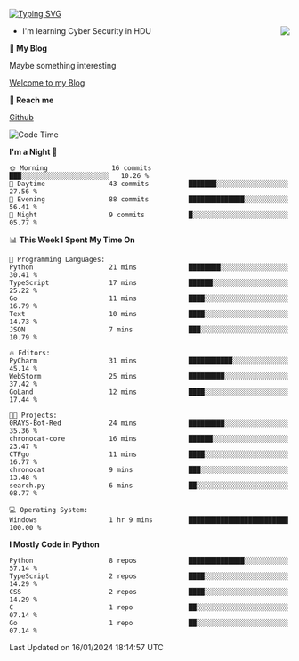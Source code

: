 [![Typing SVG](https://readme-typing-svg.herokuapp.com?font=Fira+Code&pause=1000&random=false&width=450&height=60&lines=Hello+%F0%9F%91%8B%F0%9F%8F%BB;I'm+JBNRZ)](https://git.io/typing-svg)

<a href="#">
  <img align="right" src="https://github-readme-stats.vercel.app/api?username=JBNRZ&show_icons=true&bg_color=15,f2f7fd,E0EAFC" />
</a>

- I'm learning Cyber Security in HDU

 **🌱 My Blog**

Maybe something interesting

[Welcome to my Blog](https://jbnrz.com.cn/)

 **💬 Reach me** 

[Github](https://github.com/JBNRZ)


<!--START_SECTION:waka-->
![Code Time](http://img.shields.io/badge/Code%20Time-264%20hrs%2022%20mins-blue)

**I'm a Night 🦉** 

```text
🌞 Morning                16 commits          ███░░░░░░░░░░░░░░░░░░░░░░   10.26 % 
🌆 Daytime                43 commits          ███████░░░░░░░░░░░░░░░░░░   27.56 % 
🌃 Evening                88 commits          ██████████████░░░░░░░░░░░   56.41 % 
🌙 Night                  9 commits           █░░░░░░░░░░░░░░░░░░░░░░░░   05.77 % 
```


📊 **This Week I Spent My Time On** 

```text
💬 Programming Languages: 
Python                   21 mins             ████████░░░░░░░░░░░░░░░░░   30.41 % 
TypeScript               17 mins             ██████░░░░░░░░░░░░░░░░░░░   25.22 % 
Go                       11 mins             ████░░░░░░░░░░░░░░░░░░░░░   16.79 % 
Text                     10 mins             ████░░░░░░░░░░░░░░░░░░░░░   14.73 % 
JSON                     7 mins              ███░░░░░░░░░░░░░░░░░░░░░░   10.79 % 

🔥 Editors: 
PyCharm                  31 mins             ███████████░░░░░░░░░░░░░░   45.14 % 
WebStorm                 25 mins             █████████░░░░░░░░░░░░░░░░   37.42 % 
GoLand                   12 mins             ████░░░░░░░░░░░░░░░░░░░░░   17.44 % 

🐱‍💻 Projects: 
0RAYS-Bot-Red            24 mins             █████████░░░░░░░░░░░░░░░░   35.36 % 
chronocat-core           16 mins             ██████░░░░░░░░░░░░░░░░░░░   23.47 % 
CTFgo                    11 mins             ████░░░░░░░░░░░░░░░░░░░░░   16.77 % 
chronocat                9 mins              ███░░░░░░░░░░░░░░░░░░░░░░   13.48 % 
search.py                6 mins              ██░░░░░░░░░░░░░░░░░░░░░░░   08.77 % 

💻 Operating System: 
Windows                  1 hr 9 mins         █████████████████████████   100.00 % 
```

**I Mostly Code in Python** 

```text
Python                   8 repos             ██████████████░░░░░░░░░░░   57.14 % 
TypeScript               2 repos             ████░░░░░░░░░░░░░░░░░░░░░   14.29 % 
CSS                      2 repos             ████░░░░░░░░░░░░░░░░░░░░░   14.29 % 
C                        1 repo              ██░░░░░░░░░░░░░░░░░░░░░░░   07.14 % 
Go                       1 repo              ██░░░░░░░░░░░░░░░░░░░░░░░   07.14 % 
```




 Last Updated on 16/01/2024 18:14:57 UTC
<!--END_SECTION:waka-->
